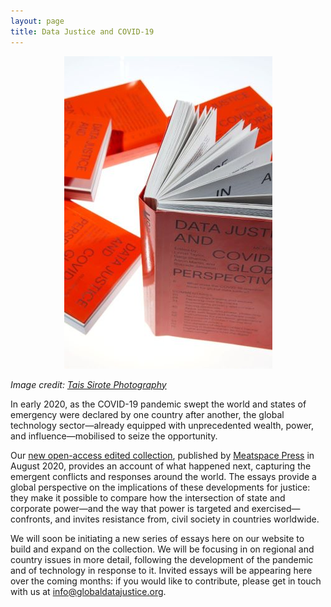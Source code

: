 ```yaml
---
layout: page
title: Data Justice and COVID-19
---
```


<p align="center">
  <img src="img/500x13334.jpg" />
</p>

_Image credit: [Tais Sirote Photography](https://taisido.com/)_

In early 2020, as the COVID-19 pandemic swept the world and states of emergency were declared by one country after another, the global technology sector—already equipped with unprecedented wealth, power, and influence—mobilised to seize the opportunity.

Our [new open-access edited collection](https://meatspacepress.com/go/data-justice-and-covid-19-internet-archive/), published by [Meatspace Press](https://meatspacepress.com/) in August 2020, provides an account of what happened next, capturing the emergent conflicts and responses around the world. The essays provide a global perspective on the implications of these developments for justice: they make it possible to compare how the intersection of state and corporate power—and the way that power is targeted and exercised—confronts, and invites resistance from, civil society in countries worldwide.

We will soon be initiating a new series of essays here on our website to build and expand on the collection. We will be focusing in on regional and country issues in more detail, following the development of the pandemic and of technology in response to it. Invited essays will be appearing here over the coming months: if you would like to contribute, please get in touch with us at [info@globaldatajustice.org](info@globaldatajustice.org).
